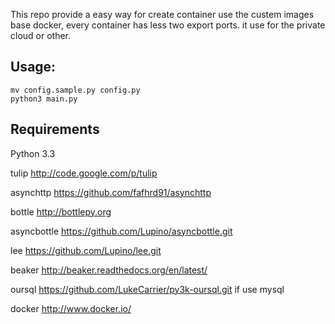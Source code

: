 This repo provide a easy way for create container use the custem images base
docker, every container has less two export ports.
it use for the private cloud or other.

Usage:
------

    mv config.sample.py config.py
    python3 main.py

Requirements
-----------

Python 3.3

tulip <http://code.google.com/p/tulip>

asynchttp <https://github.com/fafhrd91/asynchttp>

bottle <http://bottlepy.org>

asyncbottle <https://github.com/Lupino/asyncbottle.git>

lee <https://github.com/Lupino/lee.git>

beaker <http://beaker.readthedocs.org/en/latest/>

oursql <https://github.com/LukeCarrier/py3k-oursql.git> if use mysql

docker <http://www.docker.io/>
